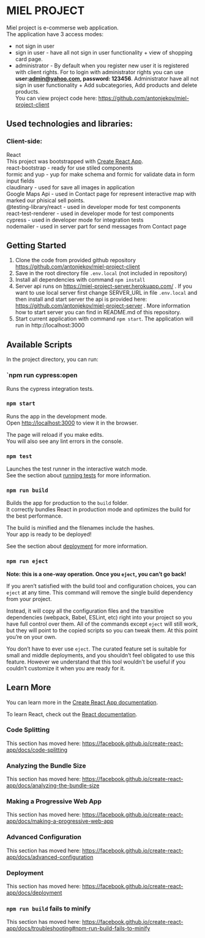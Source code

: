 # MIEL PROJECT

Miel project is e-commerse web application.<br />
The application have 3 access modes:<br />
- not sign in user <br />
- sign in user - have all not sign in user functionality + view of shopping card page.<br />
- administrator - By default when you register new user it is registered with client rights. For to login with administrator rights you can use <b>user:admin@yahoo.com, password: 123456</b>. Administrator have all not sign in user functionality + Add subcategories, Add products and delete products.<br />
You can view project code here: https://github.com/antonjekov/miel-project-client 

## Used technologies and libraries:
 
### Client-side:
React<br /> 
This project was bootstrapped with [Create React App](https://github.com/facebook/create-react-app).<br />
react-bootstrap - ready for use stiled components<br />
formic and yup - yup for make schema and formic for validate data in form input fields<br />
claudinary - used for save all images in application<br />
Google Maps Api - used in Contact page for represent interactive map with marked our phisical sell points.<br />
@testing-library/react - used in developer mode for test components<br />
react-test-renderer - used in developer mode for test components<br />
cypress - used in developer mode for integration tests<br />
nodemailer - used in server part for send messages from Contact page

## Getting Started

1. Clone the code from provided github repository https://github.com/antonjekov/miel-project-client
2. Save in the root directory file `.env.local` (not included in repository)
3. Install all dependencies with command `npm install`
4. Server api runs on https://miel-project-server.herokuapp.com/ . If you want to use local server first change SERVER_URL in file `.env.local` and then install and start server the api is provided here: https://github.com/antonjekov/miel-project-server . More information how to start server you can find in README.md of this repository. 
5. Start current application with command `npm start`. The application will run in http://localhost:3000

## Available Scripts

In the project directory, you can run:

### `npm run cypress:open
Runs the cypress integration tests.<br/>

### `npm start`

Runs the app in the development mode.<br />
Open [http://localhost:3000](http://localhost:3000) to view it in the browser.

The page will reload if you make edits.<br />
You will also see any lint errors in the console.

### `npm test`

Launches the test runner in the interactive watch mode.<br />
See the section about [running tests](https://facebook.github.io/create-react-app/docs/running-tests) for more information.

### `npm run build`

Builds the app for production to the `build` folder.<br />
It correctly bundles React in production mode and optimizes the build for the best performance.

The build is minified and the filenames include the hashes.<br />
Your app is ready to be deployed!

See the section about [deployment](https://facebook.github.io/create-react-app/docs/deployment) for more information.

### `npm run eject`

**Note: this is a one-way operation. Once you `eject`, you can’t go back!**

If you aren’t satisfied with the build tool and configuration choices, you can `eject` at any time. This command will remove the single build dependency from your project.

Instead, it will copy all the configuration files and the transitive dependencies (webpack, Babel, ESLint, etc) right into your project so you have full control over them. All of the commands except `eject` will still work, but they will point to the copied scripts so you can tweak them. At this point you’re on your own.

You don’t have to ever use `eject`. The curated feature set is suitable for small and middle deployments, and you shouldn’t feel obligated to use this feature. However we understand that this tool wouldn’t be useful if you couldn’t customize it when you are ready for it.

## Learn More

You can learn more in the [Create React App documentation](https://facebook.github.io/create-react-app/docs/getting-started).

To learn React, check out the [React documentation](https://reactjs.org/).

### Code Splitting

This section has moved here: https://facebook.github.io/create-react-app/docs/code-splitting

### Analyzing the Bundle Size

This section has moved here: https://facebook.github.io/create-react-app/docs/analyzing-the-bundle-size

### Making a Progressive Web App

This section has moved here: https://facebook.github.io/create-react-app/docs/making-a-progressive-web-app

### Advanced Configuration

This section has moved here: https://facebook.github.io/create-react-app/docs/advanced-configuration

### Deployment

This section has moved here: https://facebook.github.io/create-react-app/docs/deployment

### `npm run build` fails to minify

This section has moved here: https://facebook.github.io/create-react-app/docs/troubleshooting#npm-run-build-fails-to-minify
